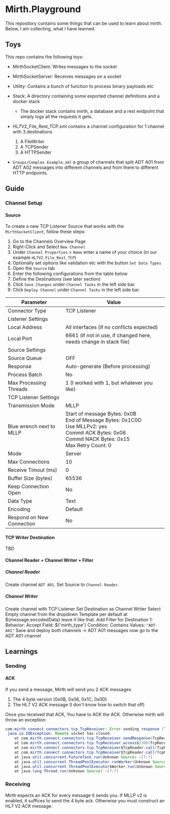 # Mirth.Playground

This repository contains some things that can be used to learn about mirth. 
Below, I am collecting, what I have learned.

## Toys
This repo contains the following toys: 
- MirthSocketClient: Writes messages to the socket
- MirthSocketServer: Receives messages on a socket
- Utility: Contains a bunch of function to process binary payloads etc
- Stack: A directory containing some exported channel definitions and a docker stack
  - The docker stack contains mirth, a database and a rest endpoint that simply logs all the requests it gets.
- HL7V2_File_Rest_TCP.xml contains a channel configuration for 1 channel with 3 destinations
  1. A FileWriter
  2. A TCPSender
  3. A HTTPSender

- `Groups/Complex Example.xml` a group of channels that split ADT A01 from ADT A02 messages into different channels and from there to different HTTP endpoints.
  
## Guide
### Channel Setup
#### Source
To create a new TCP Listener Source that works with the `MirthSocketClient`, follow these steps:
1. Go to the Channels Overview Page
2. Right-Click and Select `New Channel`
3. Under `Channel Properties` > `Name` enter a name of your choice (in our example `HL7V2_File_Rest_TCP`)
4. Optionally set options like validation etc with the button `Set Data Types`
5. Open the `Source` tab
6. Enter the following configurations from the table below
7. Define the Destinations (see later section)
8. Click `Save Changes` under `Channel Tasks` in the left side bar.
9. Click `Deploy Channel` under `Channel Tasks` in the left side bar.

| Parameter | Value                                                                                                                                                                | 
|---|----------------------------------------------------------------------------------------------------------------------------------------------------------------------|
| Connector Type | TCP Listener                                                                                                                                                         | 
| Listener Settings |                                                                                                                                                                      | 
| Local Address | All interfaces (if no conflicts expected)                                                                                                                            | 
| Local Port | 6661  (if not in use, if changed here, needs change in stack file)                                                                                                   | 
| Source Settings |                                                                                                                                                                      |
| Source Queue | OFF                                                                                                                                                                  | 
| Response | Auto-generate (Before processing)                                                                                                                                    |
| Process Batch | No                                                                                                                                                                   |
| Max Processing Threads | 1 (I worked with 1, but whatever you like)                                                                                                                           |
| TCP Listener Settings |                                                                                                                                                                      |
| Transmission Mode | MLLP                                                                                                                                                                 |
| Blue wrench next to MLLP | Start of message Bytes: 0x0B <br> End of Message Bytes: 0x1C0D <br> Use MLLPv2: yes <br> Commit ACK Bytes: 0x06 <br> Commit NACK Bytes: 0x15 <br> Max Retry Count: 0 | 
| Mode | Server | 
| Max Connections | 10 | 
| Receive Timout (ms) | 0 | <!-- not sure here --> 
| Buffer Size (bytes) | 65536 | 
| Keep Connection Open | No | 
| Data Type | Text | 
| Encoding | Default | 
| Respond on New Connection | No | 

#### TCP Writer Destination
TBD

#### Channel Reader + Channel Writer + Filter
##### Channel Reader
Create channel `ADT A01`.
Set Source to `Channel Reader`.

##### Channel Writer
Create channel with TCP Listener
Set Destination as Channel Writer
Select Empty channel from the dropdown
Template per default at ${message.encodedData} leave it like that.
Add Filter for Destination 1: 
Behavior: Accept
Field: ${'mirth_type'}
Condition: Contains
Values: `"ADT-A01"`
Save and deploy both channels -> ADT A01 messages now go to the ADT A01 channel



## Learnings
### Sending
#### ACK
If you send a message, Mirth will send you 2 ACK messages
  1. The 4 byte version (0x0B, 0x06, 0x1C, 0x0D)
  2. The HL7 V2 ACK message (I don't know how to switch that off)

Once you received that ACK, You have to ACK the ACK. Otherwise mirth will throw an exception: 
```java 
com.mirth.connect.connectors.tcp.TcpReceiver: Error sending response (TCP Listener "Source" on channel bf07f813-12ff-436b-9b22-61b767d336a2).
 java.io.IOException: Remote socket has closed.
 	at com.mirth.connect.connectors.tcp.TcpReceiver.sendResponse(TcpReceiver.java:937) ~[tcp-server.jar:?]
 	at com.mirth.connect.connectors.tcp.TcpReceiver.access$2300(TcpReceiver.java:78) ~[tcp-server.jar:?]
 	at com.mirth.connect.connectors.tcp.TcpReceiver$TcpReader.call(TcpReceiver.java:696) ~[tcp-server.jar:?]
 	at com.mirth.connect.connectors.tcp.TcpReceiver$TcpReader.call(TcpReceiver.java:511) ~[tcp-server.jar:?]
 	at java.util.concurrent.FutureTask.run(Unknown Source) ~[?:?]
 	at java.util.concurrent.ThreadPoolExecutor.runWorker(Unknown Source) ~[?:?]
 	at java.util.concurrent.ThreadPoolExecutor$Worker.run(Unknown Source) ~[?:?]
 	at java.lang.Thread.run(Unknown Source) ~[?:?]
```

### Receiving
Mirth expects an ACK for every message it sends you.
If MLLP v2 is enabled, it suffices to send the 4 byte ack. 
Otherwise you must construct an HL7 V2 ACK message.